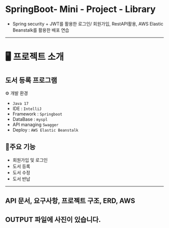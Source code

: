 # SpringBoot- Mini - Project - Library

* Spring security + JWT를 활용한 로그인/ 회원가입, RestAPI활용, AWS Elastic Beanstalk를 활용한 배포 연습
---
# 🖥️ 프로젝트 소개
도서 등록 프로그램
---

⚙️ 개발 환경

* `Java 17`
* IDE : `IntelliJ`
* Framework : `Springboot`
* DataBase : `myspl`
* API managing  `Swagger`
* Deploy : `AWS Elastic Beanstalk `


## 📌주요 기능
* 회원가입 및 로그인
* 도서 등록
* 도서 수정
* 도서 반납

---
## API 문서, 요구사항, 프로젝트 구조, ERD, AWS 
## OUTPUT 파일에 사진이 있습니다.


